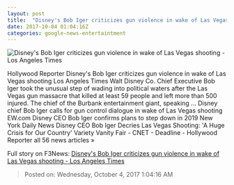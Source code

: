 ```yaml
---
layout: post
title:  "Disney's Bob Iger criticizes gun violence in wake of Las Vegas shooting - Los Angeles Times"
date: 2017-10-04 01:04:16Z
categories: google-news-entertaintment
---
```


![Disney's Bob Iger criticizes gun violence in wake of Las Vegas shooting - Los Angeles Times](http://www.trbimg.com/img-56fd643a/turbine/la-l-a-times-logo-20160331/600)

Hollywood Reporter Disney's Bob Iger criticizes gun violence in wake of Las Vegas shooting Los Angeles Times Walt Disney Co. Chief Executive Bob Iger took the unusual step of wading into political waters after the Las Vegas gun massacre that killed at least 59 people and left more than 500 injured. The chief of the Burbank entertainment giant, speaking ... Disney chief Bob Iger calls for gun control dialogue in wake of Las Vegas shooting EW.com Disney CEO Bob Iger confirms plans to step down in 2019 New York Daily News Disney CEO Bob Iger Decries Las Vegas Shooting: 'A Huge Crisis for Our Country' Variety Vanity Fair - CNET - Deadline - Hollywood Reporter all 56 news articles »


Full story on F3News: [Disney's Bob Iger criticizes gun violence in wake of Las Vegas shooting - Los Angeles Times](http://www.f3nws.com/n/jhcgYC)

> Posted on: Wednesday, October 4, 2017 1:04:16 AM
